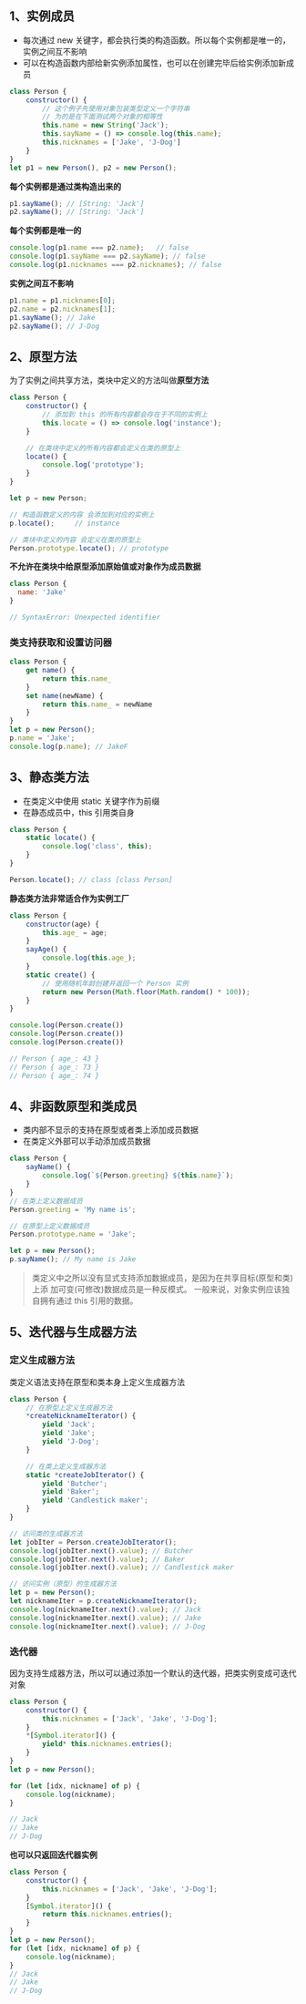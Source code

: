 ## 1、实例成员

+ 每次通过 new 关键字，都会执行类的构造函数。所以每个实例都是唯一的，实例之间互不影响
+ 可以在构造函数内部给新实例添加属性，也可以在创建完毕后给实例添加新成员

```js
class Person {
    constructor() {
        // 这个例子先使用对象包装类型定义一个字符串 
        // 为的是在下面测试两个对象的相等性 
        this.name = new String('Jack');
        this.sayName = () => console.log(this.name);
        this.nicknames = ['Jake', 'J-Dog']
    }
}
let p1 = new Person(), p2 = new Person();
```



**每个实例都是通过类构造出来的**

```js
p1.sayName(); // [String: 'Jack']
p2.sayName(); // [String: 'Jack']
```



**每个实例都是唯一的**

```js
console.log(p1.name === p2.name);   // false
console.log(p1.sayName === p2.sayName); // false
console.log(p1.nicknames === p2.nicknames); // false
```



**实例之间互不影响**

```js
p1.name = p1.nicknames[0];
p2.name = p2.nicknames[1];
p1.sayName(); // Jake 
p2.sayName(); // J-Dog
```



## 2、原型方法

为了实例之间共享方法，类块中定义的方法叫做**原型方法**

```js
class Person {
    constructor() {
        // 添加到 this 的所有内容都会存在于不同的实例上
        this.locate = () => console.log('instance');
    }

    // 在类块中定义的所有内容都会定义在类的原型上
    locate() {
        console.log('prototype');
    }
}

let p = new Person;
```

```js
// 构造函数定义的内容 会添加到对应的实例上
p.locate();     // instance
```

```js
// 类块中定义的内容 会定义在类的原型上
Person.prototype.locate(); // prototype
```



**不允许在类块中给原型添加原始值或对象作为成员数据**

```js
class Person {
  name: 'Jake'
}

// SyntaxError: Unexpected identifier
```



### **类支持获取和设置访问器**

```js
class Person {
    get name() {
        return this.name_
    }
    set name(newName) {
        return this.name_ = newName
    }
}
let p = new Person();
p.name = 'Jake';
console.log(p.name); // JakeF
```



## 3、静态类方法

+ 在类定义中使用 static 关键字作为前缀
+ 在静态成员中，this 引用类自身

```js
class Person {
    static locate() {
        console.log('class', this);
    }
}

Person.locate(); // class [class Person]
```



**静态类方法非常适合作为实例工厂**

```js
class Person {
    constructor(age) {
        this.age_ = age;
    }
    sayAge() {
        console.log(this.age_);
    }
    static create() {
        // 使用随机年龄创建并返回一个 Person 实例
        return new Person(Math.floor(Math.random() * 100));
    }
}

console.log(Person.create())
console.log(Person.create())
console.log(Person.create())

// Person { age_: 43 }
// Person { age_: 73 }
// Person { age_: 74 }
```



## 4、非函数原型和类成员

+ 类内部不显示的支持在原型或者类上添加成员数据
+ 在类定义外部可以手动添加成员数据

```js
class Person {
    sayName() {
        console.log(`${Person.greeting} ${this.name}`);
    }
}
// 在类上定义数据成员 
Person.greeting = 'My name is';

// 在原型上定义数据成员 
Person.prototype.name = 'Jake';
```

```js
let p = new Person(); 
p.sayName(); // My name is Jake
```

> 类定义中之所以没有显式支持添加数据成员，是因为在共享目标(原型和类)上添 加可变(可修改)数据成员是一种反模式。
> 一般来说，对象实例应该独自拥有通过 this 引用的数据。



## 5、迭代器与生成器方法

### 定义生成器方法

类定义语法支持在原型和类本身上定义生成器方法

```js
class Person {
    // 在原型上定义生成器方法
    *createNicknameIterator() {
        yield 'Jack';
        yield 'Jake';
        yield 'J-Dog';
    }

    // 在类上定义生成器方法
    static *createJobIterator() {
        yield 'Butcher';
        yield 'Baker';
        yield 'Candlestick maker';
    }
}
```

```js
// 访问类的生成器方法
let jobIter = Person.createJobIterator();
console.log(jobIter.next().value); // Butcher 
console.log(jobIter.next().value); // Baker 
console.log(jobIter.next().value); // Candlestick maker
```

```js
// 访问实例（原型）的生成器方法
let p = new Person();
let nicknameIter = p.createNicknameIterator(); 
console.log(nicknameIter.next().value); // Jack 
console.log(nicknameIter.next().value); // Jake 
console.log(nicknameIter.next().value); // J-Dog
```



### 迭代器

因为支持生成器方法，所以可以通过添加一个默认的迭代器，把类实例变成可迭代对象

```js
class Person {
    constructor() {
        this.nicknames = ['Jack', 'Jake', 'J-Dog'];
    }
    *[Symbol.iterator]() {
        yield* this.nicknames.entries();
    }
}
let p = new Person();

for (let [idx, nickname] of p) {
    console.log(nickname);
}

// Jack
// Jake
// J-Dog
```



**也可以只返回迭代器实例**

```js
class Person {
    constructor() {
        this.nicknames = ['Jack', 'Jake', 'J-Dog'];
    }
    [Symbol.iterator]() {
        return this.nicknames.entries();
    }
}
let p = new Person();
for (let [idx, nickname] of p) {
    console.log(nickname);
}
// Jack
// Jake
// J-Dog
```

